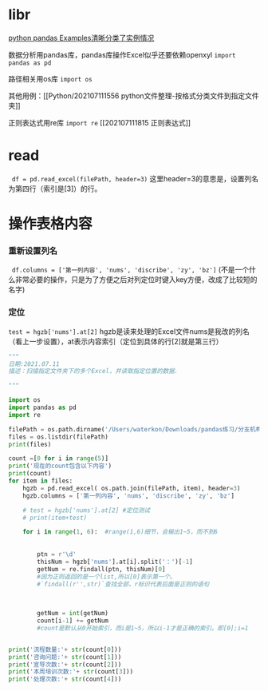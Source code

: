 # libr
[python pandas Examples清晰分类了实例情况](https://pythonexamples.org/pandas-examples/)


数据分析用pandas库，pandas库操作Excel似乎还要依赖openxyl
`import pandas as pd`

路径相关用os库
`import os`

其他用例：[[Python/202107111556 python文件整理-按格式分类文件到指定文件夹]]

正则表达式用re库
`import re`
[[202107111815 正则表达式]]
# read
` df = pd.read_excel(filePath, header=3)`
这里header=3的意思是，设置列名为第四行（索引是[3]）的行。

# 操作表格内容

### 重新设置列名
` df.columns = ['第一列内容', 'nums', 'discribe', 'zy', 'bz']`
(不是一个什么非常必要的操作，只是为了方便之后对列定位时键入key方便，改成了比较短的名字)

### 定位
` test = hgzb['nums'].at[2] ` 
hgzb是读来处理的Excel文件nums是我改的列名（看上一步设置），at表示内容索引（定位到具体的行[2]就是第三行）


```py
"""
日期:2021.07.11
描述：扫描指定文件夹下的多个Excel，并读取指定位置的数据.

"""

import os
import pandas as pd
import re

filePath = os.path.dirname('/Users/waterkon/Downloads/pandas练习/分支机构合规周表-河池西环路营业部（20210607-20200611）.xlsx')
files = os.listdir(filePath)
print(files)

count =[0 for i in range(5)]
print('现在的count包含以下内容')
print(count)
for item in files:
    hgzb = pd.read_excel( os.path.join(filePath, item), header=3)
    hgzb.columns = ['第一列内容', 'nums', 'discribe', 'zy', 'bz']

    # test = hgzb['nums'].at[2] #定位测试
    # print(item+test)

    for i in range(1, 6):  #range(1,6)细节，会输出1~5，而不到6
	
	
        ptn = r'\d'
        thisNum = hgzb['nums'].at[i].split('：')[-1]
        getNum = re.findall(ptn, thisNum)[0]  
		#因为正则返回的是一个list,所以[0]表示第一个。
		#`findall(r'',str)`查找全部，r标识代表后面是正则的语句

		
		
		getNum = int(getNum)
        count[i-1] += getNum
        #count是默认从0开始索引，而i是1~5，所以i-1才是正确的索引。即[0];i=1


print('流程数量:'+ str(count[0]))
print('咨询问题:'+ str(count[1]))
print('宣导次数:'+ str(count[2]))
print('本周培训次数:'+ str(count[3]))
print('处理次数:'+ str(count[4]))

```

